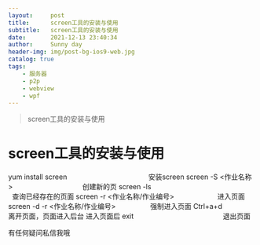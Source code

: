 ```yaml
---
layout:     post
title:      screen工具的安装与使用
subtitle:   screen工具的安装与使用
date:       2021-12-13 23:40:34
author:     Sunny day
header-img: img/post-bg-ios9-web.jpg
catalog: true
tags:
    - 服务器
    - p2p
    - webview
    - wpf
---
```


>screen工具的安装与使用

# screen工具的安装与使用

yum install screen　　　　　　　　　　　   安装screen screen -S <作业名称>　　　　　　　　　    创建新的页 screen -ls　　　　　　　　　　　　　　　  查询已经存在的页面 screen -r <作业名称/作业编号>　　　　　　 进入页面 screen -d -r <作业名称/作业编号>　　　　　强制进入页面 Ctrl+a+d　　　　　　　　　　　　　　　　离开页面，页面进入后台 进入页面后 exit　　　　　　　　　　　　　退出页面

有任何疑问私信我哦 


